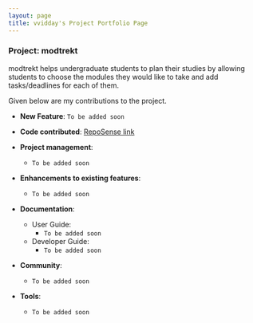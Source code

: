 ```yaml
---
layout: page
title: vvidday's Project Portfolio Page
---
```


### Project: modtrekt

modtrekt helps undergraduate students to plan their studies by allowing students to choose the modules they would like to take and add tasks/deadlines for each of them.

Given below are my contributions to the project.

* **New Feature**: `To be added soon`

* **Code contributed**: [RepoSense link](https://nus-cs2103-ay2223s1.github.io/tp-dashboard/?search=vvidday&breakdown=true&sort=groupTitle&sortWithin=title&since=2022-09-16&timeframe=commit&mergegroup=&groupSelect=groupByRepos&checkedFileTypes=docs~functional-code~test-code~other)

* **Project management**:
  * `To be added soon`

* **Enhancements to existing features**:
  * `To be added soon`

* **Documentation**:
  * User Guide:
    * `To be added soon`
  * Developer Guide:
    * `To be added soon`

* **Community**:
  * `To be added soon`

* **Tools**:
  * `To be added soon`
